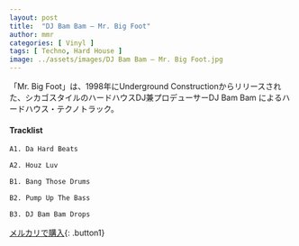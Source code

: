 ```yaml
---
layout: post
title:  "DJ Bam Bam – Mr. Big Foot"
author: mmr
categories: [ Vinyl ]
tags: [ Techno, Hard House ]
image: ../assets/images/DJ Bam Bam – Mr. Big Foot.jpg
---
```


「Mr. Big Foot」は、1998年にUnderground Constructionからリリースされた、シカゴスタイルのハードハウスDJ兼プロデューサーDJ Bam Bam によるハードハウス・テクノトラック。

#### Tracklist
```md
A1. Da Hard Beats

A2. Houz Luv

B1. Bang Those Drums

B2. Pump Up The Bass

B3. DJ Bam Bam Drops
```

[メルカリで購入](https://jp.mercari.com/item/m57199645919){: .button1}
